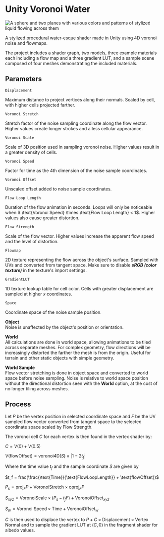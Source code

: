 # Unity Voronoi Water

![A sphere and two planes with various colors and patterns of stylized liquid flowing across them](./voronoi-water-example.webp)

A stylized procedural water-esque shader made in Unity using 4D voronoi noise and flowmaps. 

The project includes a shader graph, two models, three example materials each including a flow map and a three gradient LUT, and a sample scene composed of four meshes demonstrating the included materials.


## Parameters

`Displacement`

Maximum distance to project vertices along their normals. Scaled by cell, with higher cells projected farther.

`Voronoi Stretch`

Stretch factor of the noise sampling coordinate along the flow vector. Higher values create longer strokes and a less cellular appearance.

`Voronoi Scale`

Scale of 3D position used in sampling voronoi noise. Higher values result in a greater density of cells.

`Voronoi Speed`

Factor for time as the 4th dimension of the noise sample coordinates.

`Voronoi Offset`

Unscaled offset added to noise sample coordinates.

`Flow Loop Length`

Duration of the flow animation in seconds. Loops will only be noticeable when $ \text{Voronoi Speed} \times \text{Flow Loop Length} < 1$. Higher values also cause greater distortion. 

`Flow Strength`

Scale of the flow vector. Higher values increase the apparent flow speed and the level of distortion.

`Flowmap`

2D texture representing the flow across the object's surface. Sampled with UVs and converted from tangent space. Make sure to disable ***sRGB (color texture)*** in the texture's import settings. 

`GradientLUT`

1D texture lookup table for cell color. Cells with greater displacement are sampled at higher *x* coordinates.

`Space`

Coordinate space of the noise sample position.

**Object**   
Noise is unaffected by the object's position or orientation.

**World**  
All calculations are done in world space, allowing animations to be tiled across separate meshes. For complex geometry, flow directions will be increasingly distorted the farther the mesh is from the origin. Useful for terrain and other static objects with simple geometry. 

**World Sample**  
Flow vector stretching is done in object space and converted to world space before noise sampling. Noise is relative to world space position without the directional distortion seen with the **World** option, at the cost of no longer tiling across meshes.


## Process

Let $P$ be the vertex position in selected coordinate space and $F$ be the UV sampled flow vector converted from tangent space to the selected coordinate space scaled by Flow Strength.

The voronoi cell $C$ for each vertex is then found in the vertex shader by:

$C = V(0) + V(0.5)$

$V(\text{flowOffset}) = \text{voronoi4D}(S) \times |1 - 2t_f|$

Where the time value $t_f$ and the sample coordinate $S$ are given by

$t_f = frac(\frac{\text{Time}}{\text{FlowLoopLength}} + \text{flowOffset})$

$P_{\text{s}} = \text{proj}_{F}P + \text{VoronoiStretch} \times \text{oproj}_{F}P$

$S_{xyz} = \text{VoronoiScale} \times (P_{\text{s}} - t_fF) + \text{VoronoiOffset}_{xyz}$

$S_w = \text{Voronoi Speed} \times \text{Time} + \text{VoronoiOffset}_w$

$C$ is then used to displace the vertex to $P + C \times \text{Displacement} \times \text{Vertex Normal}$ and to sample the gradient LUT at $(C,0)$ in the fragment shader for albedo values.
